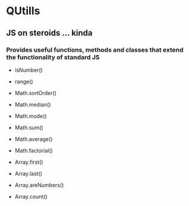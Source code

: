 # QUtills
## JS on steroids ... kinda

### Provides useful functions, methods and classes that extend the functionality of standard JS

* isNumber()
* range()

* Math.sortOrder()
* Math.median()
* Math.mode()
* Math.sum()
* Math.average()
* Math.factorial()

* Array.first()
* Array.last()
* Array.areNumbers()
* Array.count()
